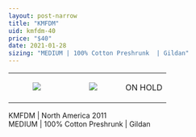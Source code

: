```yaml
---
layout: post-narrow
title: "KMFDM"
uid: kmfdm-40
price: "$40"
date: 2021-01-28
sizing: "MEDIUM | 100% Cotton Preshrunk  | Gildan"
---
```




<table style="width:100%;"><tr><td style="vertical-align:top;">
      <figure class="tmblr-full" data-orig-height="2048" data-orig-width="1365" data-orig-src="https://concertshirts.netlify.app/shirts/0371/0371-01.jpg"><img src="https://64.media.tumblr.com/3089ba0d2ff5234fa5bc54a7a74c0449/3c55bd957f3057be-bd/s540x810/66f227aedf98de04bdcb4e699c54dd61ad99a82c.jpg" data-orig-height="2048" data-orig-width="1365" data-orig-src="https://concertshirts.netlify.app/shirts/0371/0371-01.jpg"/></figure></td>
    <td style="vertical-align:top;">
      <figure class="tmblr-full" data-orig-height="2048" data-orig-width="1365" data-orig-src="https://concertshirts.netlify.app/shirts/0371/0371-02.jpg"><img src="https://64.media.tumblr.com/e39d00b0ddac04bcdd12c713be72dc26/3c55bd957f3057be-71/s540x810/c42cdeabbc03c29abe7582efa3e1f61e3b17ae47.jpg" data-orig-height="2048" data-orig-width="1365" data-orig-src="https://concertshirts.netlify.app/shirts/0371/0371-02.jpg"/></figure></td><td class="sold-overlay"><p class="sold-text">ON HOLD</p></td>
  </tr></table><p>
  KMFDM | North America 2011<br/>MEDIUM | 100% Cotton Preshrunk | Gildan
</p>
